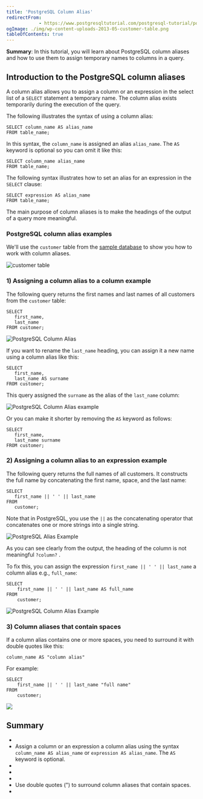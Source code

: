 ```yaml
---
title: 'PostgreSQL Column Alias'
redirectFrom: 
            - https://www.postgresqltutorial.com/postgresql-tutorial/postgresql-column-alias/
ogImage: ./img/wp-content-uploads-2013-05-customer-table.png
tableOfContents: true
---
```

<!-- wp:paragraph -->

**Summary**: In this tutorial, you will learn about PostgreSQL column aliases and how to use them to assign temporary names to columns in a query.

<!-- /wp:paragraph -->

<!-- wp:heading -->

## Introduction to the PostgreSQL column aliases

<!-- /wp:heading -->

<!-- wp:paragraph -->

A column alias allows you to assign a column or an expression in the select list of a `SELECT` statement a temporary name. The column alias exists temporarily during the execution of the query.

<!-- /wp:paragraph -->

<!-- wp:paragraph -->

The following illustrates the syntax of using a column alias:

<!-- /wp:paragraph -->

<!-- wp:code {"language":"sql"} -->

```
SELECT column_name AS alias_name
FROM table_name;
```

<!-- /wp:code -->

<!-- wp:paragraph -->

In this syntax, the `column_name` is assigned an alias `alias_name`. The `AS` keyword is optional so you can omit it like this:

<!-- /wp:paragraph -->

<!-- wp:code {"language":"sql"} -->

```
SELECT column_name alias_name
FROM table_name;
```

<!-- /wp:code -->

<!-- wp:paragraph -->

The following syntax illustrates how to set an alias for an expression in the `SELECT` clause:

<!-- /wp:paragraph -->

<!-- wp:code {"language":"sql"} -->

```
SELECT expression AS alias_name
FROM table_name;
```

<!-- /wp:code -->

<!-- wp:paragraph -->

The main purpose of column aliases is to make the headings of the output of a query more meaningful.

<!-- /wp:paragraph -->

<!-- wp:heading {"level":3} -->

### PostgreSQL column alias examples

<!-- /wp:heading -->

<!-- wp:paragraph -->

We'll use the `customer` table from the [sample database](https://www.postgresqltutorial.com/postgresql-getting-started/postgresql-sample-database/) to show you how to work with column aliases.

<!-- /wp:paragraph -->

<!-- wp:image {"id":456,"sizeSlug":"large"} -->

![customer table](./img/wp-content-uploads-2013-05-customer-table.png)

<!-- /wp:image -->

<!-- wp:heading {"level":3} -->

### 1) Assigning a column alias to a column example

<!-- /wp:heading -->

<!-- wp:paragraph -->

The following query returns the first names and last names of all customers from the `customer` table:

<!-- /wp:paragraph -->

<!-- wp:code {"language":"sql"} -->

```
SELECT
   first_name,
   last_name
FROM customer;
```

<!-- /wp:code -->

<!-- wp:image {"id":4801,"sizeSlug":"large"} -->

![PostgreSQL Column Alias](./img/wp-content-uploads-2020-07-PostgreSQL-Column-Alias-example-1.png)

<!-- /wp:image -->

<!-- wp:paragraph -->

If you want to rename the `last_name` heading, you can assign it a new name using a column alias like this:

<!-- /wp:paragraph -->

<!-- wp:code {"language":"sql"} -->

```
SELECT
   first_name,
   last_name AS surname
FROM customer;
```

<!-- /wp:code -->

<!-- wp:paragraph -->

This query assigned the `surname` as the alias of the `last_name` column:

<!-- /wp:paragraph -->

<!-- wp:image {"id":4802,"sizeSlug":"large"} -->

![PostgreSQL Column Alias example](./img/wp-content-uploads-2020-07-PostgreSQL-Column-Alias-Surname-example-1.png)

<!-- /wp:image -->

<!-- wp:paragraph -->

Or you can make it shorter by removing the `AS` keyword as follows:

<!-- /wp:paragraph -->

<!-- wp:code {"language":"sql"} -->

```
SELECT
   first_name,
   last_name surname
FROM customer;
```

<!-- /wp:code -->

<!-- wp:heading {"level":3} -->

### 2) Assigning a column alias to an expression example

<!-- /wp:heading -->

<!-- wp:paragraph -->

The following query returns the full names of all customers. It constructs the full name by concatenating the first name, space, and the last name:

<!-- /wp:paragraph -->

<!-- wp:code {"language":"sql"} -->

```
SELECT
   first_name || ' ' || last_name
FROM
   customer;
```

<!-- /wp:code -->

<!-- wp:paragraph -->

Note that in PostgreSQL, you use the `||` as the concatenating operator that concatenates one or more strings into a single string.

<!-- /wp:paragraph -->

<!-- wp:image {"id":4646,"width":200,"height":364,"sizeSlug":"large"} -->

![PostgreSQL Alias Example](./img/wp-content-uploads-2020-07-PostgreSQL-Alias-Example.png)

<!-- /wp:image -->

<!-- wp:paragraph -->

As you can see clearly from the output, the heading of the column is not meaningful `?column?` .

<!-- /wp:paragraph -->

<!-- wp:paragraph -->

To fix this, you can assign the expression `first_name || ' ' || last_name` a column alias e.g., `full_name`:

<!-- /wp:paragraph -->

<!-- wp:code {"language":"sql"} -->

```
SELECT
    first_name || ' ' || last_name AS full_name
FROM
    customer;
```

<!-- /wp:code -->

<!-- wp:image {"id":4647,"sizeSlug":"large"} -->

![PostgreSQL Column Alias Example](./img/wp-content-uploads-2020-07-PostgreSQL-Alias-column-alias-example.png)

<!-- /wp:image -->

<!-- wp:heading {"level":3} -->

### 3) Column aliases that contain spaces

<!-- /wp:heading -->

<!-- wp:paragraph -->

If a column alias contains one or more spaces, you need to surround it with double quotes like this:

<!-- /wp:paragraph -->

<!-- wp:code -->

```
column_name AS "column alias"
```

<!-- /wp:code -->

<!-- wp:paragraph -->

For example:

<!-- /wp:paragraph -->

<!-- wp:code -->

```
SELECT
    first_name || ' ' || last_name "full name"
FROM
    customer;
```

<!-- /wp:code -->

<!-- wp:image {"id":4803,"sizeSlug":"large"} -->

![](./img/wp-content-uploads-2020-07-PostgreSQL-Column-Alias-with-space.png)

<!-- /wp:image -->

<!-- wp:heading -->

## Summary

<!-- /wp:heading -->

<!-- wp:list -->

- <!-- wp:list-item -->
- Assign a column or an expression a column alias using the syntax `column_name AS alias_name` or `expression AS alias_name`. The `AS` keyword is optional.
- <!-- /wp:list-item -->
-
- <!-- wp:list-item -->
- Use double quotes (") to surround column aliases that contain spaces.
- <!-- /wp:list-item -->

<!-- /wp:list -->

